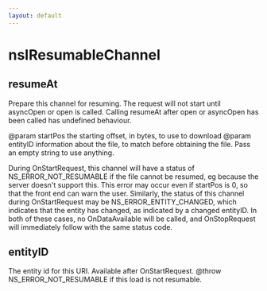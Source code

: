 ```yaml
---
layout: default
---
```


# nsIResumableChannel #

## resumeAt ##

Prepare this channel for resuming. The request will not start until
asyncOpen or open is called. Calling resumeAt after open or asyncOpen
has been called has undefined behaviour.

@param startPos the starting offset, in bytes, to use to download
@param entityID information about the file, to match before obtaining
 the file. Pass an empty string to use anything.

During OnStartRequest, this channel will have a status of
 NS_ERROR_NOT_RESUMABLE if the file cannot be resumed, eg because the
 server doesn't support this. This error may occur even if startPos
 is 0, so that the front end can warn the user.
Similarly, the status of this channel during OnStartRequest may be
 NS_ERROR_ENTITY_CHANGED, which indicates that the entity has changed,
 as indicated by a changed entityID.
In both of these cases, no OnDataAvailable will be called, and
 OnStopRequest will immediately follow with the same status code.


## entityID ##

The entity id for this URI. Available after OnStartRequest.
@throw NS_ERROR_NOT_RESUMABLE if this load is not resumable.


